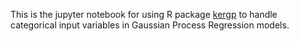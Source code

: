 This is the jupyter notebook for using R package [kergp](https://cran.r-project.org/web/packages/kergp/index.html) to handle categorical input variables in Gaussian Process Regression models. 
